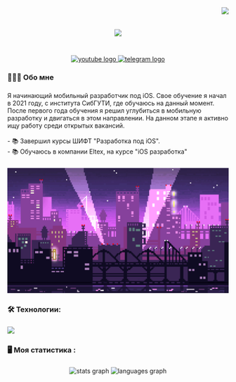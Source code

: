 <img align="right" src="https://visitor-badge.laobi.icu/badge?page_id=zumrudu-anka.zumrudu-anka">

<h1 align="center">
  <a href="https://git.io/typing-svg">
    <img src="https://readme-typing-svg.herokuapp.com?font=SF+Pro&duration=3000&pause=1000&color=EE81B1&background=292A2F&center=true&vCenter=true&repeat=false&width=435&lines=%D0%9F%D1%80%D0%B8%D0%B2%D0%B5%D1%82+%D0%B2%D1%81%D0%B5%D0%BC;%D0%9C%D0%B5%D0%BD%D1%8F+%D0%B7%D0%BE%D0%B2%D1%83%D1%82+%D0%90%D0%BB%D0%B5%D0%BA%D1%81%D0%B0%D0%BD%D0%B4%D1%80+%D0%A4%D0%B5%D0%B4%D0%BE%D1%82%D0%BA%D0%B8%D0%BD;%D0%A5%D0%BE%D1%80%D0%BE%D1%88%D0%B5%D0%B3%D0%BE+%D0%B4%D0%BD%D1%8F!">
  </a>
</h1>
<br clear="both">

<div align="center">
  <a href="https://www.instagram.com/gorillassssssss" target="_blank">
    <img src="https://img.shields.io/static/v1?message=Instagram&logo=instagram&label=&color=8134AF&logoColor=white&labelColor=&style=for-the-badge" height="25" alt="youtube logo"  />
  </a>
  <a href="https://t.me/gorilassssss" target="_blank">
    <img src="https://img.shields.io/static/v1?message=Telegram&logo=telegram&label=&color=2CA5E0&logoColor=white&labelColor=&style=for-the-badge" height="25" alt="telegram logo"  />
  </a>
</div>

###

<h3 align="left">👨🏼‍💻  Обо мне</h3>

###

<p align="left">Я начинающий мобильный разработчик под iOS. Свое обучение я начал в 2021 году, с института СибГУТИ, где обучаюсь на данный момент. После первого года обучения я решил углубиться в мобильную разработку и двигаться в этом направлении. На данном этапе я активно ищу работу среди открытых вакансий. <br><br>- 📚 Завершил курсы ШИФТ "Разработка под iOS".<br>- 📚 Обучаюсь в компании Eltex, на курсе "iOS разработка"</p>

###

<p align="center">
 <img width="600" src="assets/nightCity.gif" alt="nightCity"/>
</p>

###

<h3 align="left">🛠 Технологии:</h3>

###

<div align="left">
  <img src="https://skillicons.dev/icons?i=swift,figma,wireshark&theme=dark" height="40"/>
  <img width="12" />
</div>

###

<h3 align="left">🖥️   Моя статистика :</h3>

###

<div align="center">
  <img src="https://github-readme-stats.vercel.app/api?username=FeRoXXX&hide_title=false&hide_rank=false&show_icons=true&include_all_commits=true&count_private=true&disable_animations=false&theme=dracula&locale=en&hide_border=false&order=1" height="150" alt="stats graph"  />
  <img src="https://github-readme-stats.vercel.app/api/top-langs?username=FeRoXXX&locale=en&hide_title=false&layout=compact&card_width=320&langs_count=5&theme=dracula&hide_border=false&order=2" height="150" alt="languages graph"  />
</div>

###

<!--
**FeRoXXX/FeRoXXX** is a ✨ _special_ ✨ repository because its `README.md` (this file) appears on your GitHub profile.

Here are some ideas to get you started:

- 🔭 I’m currently working on ...
- 🌱 I’m currently learning ...
- 👯 I’m looking to collaborate on ...
- 🤔 I’m looking for help with ...
- 💬 Ask me about ...
- 📫 How to reach me: ...
- 😄 Pronouns: ...
- ⚡ Fun fact: ...
-->

